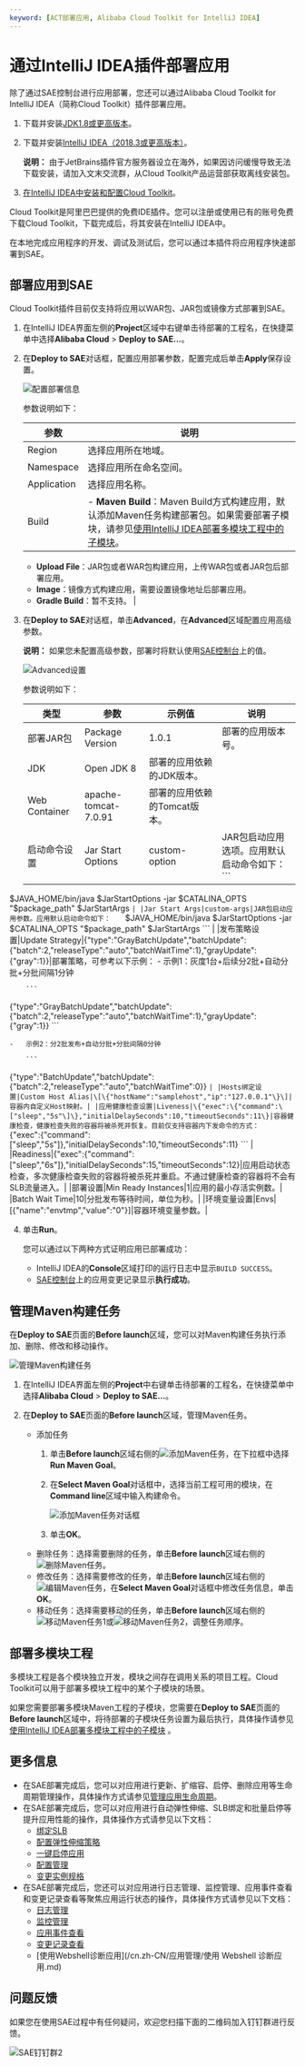 ```yaml
---
keyword: [ACT部署应用, Alibaba Cloud Toolkit for IntelliJ IDEA]
---
```


# 通过IntelliJ IDEA插件部署应用

除了通过SAE控制台进行应用部署，您还可以通过Alibaba Cloud Toolkit for IntelliJ IDEA（简称Cloud Toolkit）插件部署应用。

1.  下载并安装[JDK1.8或更高版本](https://www.oracle.com/technetwork/java/javase/downloads/jdk8-downloads-2133151.html)。
2.  下载并安装[IntelliJ IDEA（2018.3或更高版本）](https://www.jetbrains.com/idea/download/)。

    **说明：** 由于JetBrains插件官方服务器设立在海外，如果因访问缓慢导致无法下载安装，请加入文末交流群，从Cloud Toolkit产品运营部获取离线安装包。

3.  [在IntelliJ IDEA中安装和配置Cloud Toolkit]()。

Cloud Toolkit是阿里巴巴提供的免费IDE插件。您可以注册或使用已有的账号免费下载Cloud Toolkit，下载完成后，将其安装在IntelliJ IDEA中。

在本地完成应用程序的开发、调试及测试后，您可以通过本插件将应用程序快速部署到SAE。

## 部署应用到SAE

Cloud Toolkit插件目前仅支持将应用以WAR包、JAR包或镜像方式部署到SAE。

1.  在IntelliJ IDEA界面左侧的**Project**区域中右键单击待部署的工程名，在快捷菜单中选择**Alibaba Cloud** \> **Deploy to SAE...**。

2.  在**Deploy to SAE**对话框，配置应用部署参数，配置完成后单击**Apply**保存设置。

    ![配置部署信息](https://static-aliyun-doc.oss-cn-hangzhou.aliyuncs.com/assets/img/zh-CN/2802900061/p96724.png)

    参数说明如下：

    |参数|说明|
    |--|--|
    |Region|选择应用所在地域。|
    |Namespace|选择应用所在命名空间。|
    |Application|选择应用名称。|
    |Build|    -   **Maven Build**：Maven Build方式构建应用，默认添加Maven任务构建部署包。如果需要部署子模块，请参见[使用IntelliJ IDEA部署多模块工程中的子模块]()。
    -   **Upload File**：JAR包或者WAR包构建应用，上传WAR包或者JAR包后部署应用。
    -   **Image**：镜像方式构建应用，需要设置镜像地址后部署应用。
    -   **Gradle Build**：暂不支持。 |

3.  在**Deploy to SAE**对话框，单击**Advanced**，在**Advanced**区域配置应用高级参数。

    **说明：** 如果您未配置高级参数，部署时将默认使用[SAE控制台](https://sae.console.aliyun.com/)上的值。

    ![Advanced设置](https://static-aliyun-doc.oss-cn-hangzhou.aliyuncs.com/assets/img/zh-CN/2802900061/p166425.png)

    参数说明如下：

    |类型|参数|示例值|说明|
    |--|--|---|--|
    |部署JAR包|Package Version|1.0.1|部署的应用版本号。|
    |JDK|Open JDK 8|部署的应用依赖的JDK版本。|
    |Web Container|apache-tomcat-7.0.91|部署的应用依赖的Tomcat版本。|
    |启动命令设置|Jar Start Options|custom-option|JAR包启动应用选项。应用默认启动命令如下：    ```
$JAVA_HOME/bin/java $JarStartOptions -jar $CATALINA_OPTS "$package_path" $JarStartArgs
    ``` |
    |Jar Start Args|custom-args|JAR包启动应用参数。应用默认启动命令如下：    ```
$JAVA_HOME/bin/java $JarStartOptions -jar $CATALINA_OPTS "$package_path" $JarStartArgs
    ``` |
    |发布策略设置|Update Strategy|\{"type":"GrayBatchUpdate","batchUpdate":\{"batch":2,"releaseType":"auto","batchWaitTime":1\},"grayUpdate":\{"gray":1\}\}|部署策略，可参考以下示例：    -   示例1：灰度1台+后续分2批+自动分批+分批间隔1分钟

        ```
{"type":"GrayBatchUpdate","batchUpdate":{"batch":2,"releaseType":"auto","batchWaitTime":1},"grayUpdate":{"gray":1}}
        ```

    -   示例2：分2批发布+自动分批+分批间隔0分钟

        ```
{"type":"BatchUpdate","batchUpdate":{"batch":2,"releaseType":"auto","batchWaitTime":0}}
        ``` |
    |Hosts绑定设置|Custom Host Alias|\[\{"hostName":"samplehost","ip":"127.0.0.1"\}\]|容器内自定义Host映射。|
    |应用健康检查设置|Liveness|\{"exec":\{"command":\["sleep","5s"\]\},"initialDelaySeconds":10,"timeoutSeconds":11\}|容器健康检查，健康检查失败的容器将被杀死并恢复。目前仅支持容器内下发命令的方式：    ```
{"exec":{"command":["sleep","5s"]},"initialDelaySeconds":10,"timeoutSeconds":11}
    ``` |
    |Readiness|\{"exec":\{"command":\["sleep","6s"\]\},"initialDelaySeconds":15,"timeoutSeconds":12\}|应用启动状态检查，多次健康检查失败的容器将被杀死并重启。不通过健康检查的容器将不会有SLB流量进入。|
    |部署设置|Min Ready Instances|1|应用的最小存活实例数。|
    |Batch Wait Time|10|分批发布等待时间，单位为秒。|
    |环境变量设置|Envs|\[\{"name":"envtmp","value":"0"\}\]|容器环境变量参数。|

4.  单击**Run**。

    您可以通过以下两种方式证明应用已部署成功：

    -   IntelliJ IDEA的**Console**区域打印的运行日志中显示`BUILD SUCCESS`。
    -   [SAE控制台](https://sae.console.aliyun.com/)上的应用变更记录显示**执行成功**。

## 管理Maven构建任务

在**Deploy to SAE**页面的**Before launch**区域，您可以对Maven构建任务执行添加、删除、修改和移动操作。

![管理Maven构建任务](https://static-aliyun-doc.oss-cn-hangzhou.aliyuncs.com/assets/img/zh-CN/3802900061/p166430.png)

1.  在IntelliJ IDEA界面左侧的**Project**中右键单击待部署的工程名，在快捷菜单中选择**Alibaba Cloud** \> **Deploy to SAE...**。

2.  在**Deploy to SAE**页面的**Before launch**区域，管理Maven任务。

    -   添加任务
        1.  单击**Before launch**区域右侧的![添加Maven任务](https://static-aliyun-doc.oss-cn-hangzhou.aliyuncs.com/assets/img/zh-CN/7281610061/p166693.png)，在下拉框中选择**Run Maven Goal**。
        2.  在**Select Maven Goal**对话框中，选择当前工程可用的模块，在**Command line**区域中输入构建命令。

            ![添加Maven任务对话框](https://static-aliyun-doc.oss-cn-hangzhou.aliyuncs.com/assets/img/zh-CN/9731610061/p166696.png)

        3.  单击**OK**。
    -   删除任务：选择需要删除的任务，单击**Before launch**区域右侧的![删除Maven任务](https://static-aliyun-doc.oss-cn-hangzhou.aliyuncs.com/assets/img/zh-CN/9731610061/p166698.png)。
    -   修改任务：选择需要修改的任务，单击**Before launch**区域右侧的![编辑Maven任务](https://static-aliyun-doc.oss-cn-hangzhou.aliyuncs.com/assets/img/zh-CN/9731610061/p166700.png)，在**Select Maven Goal**对话框中修改任务信息，单击**OK**。
    -   移动任务：选择需要移动的任务，单击**Before launch**区域右侧的![移动Maven任务1](https://static-aliyun-doc.oss-cn-hangzhou.aliyuncs.com/assets/img/zh-CN/9731610061/p166701.png)或![移动Maven任务2](https://static-aliyun-doc.oss-cn-hangzhou.aliyuncs.com/assets/img/zh-CN/9731610061/p166702.png)，调整任务顺序。

## 部署多模块工程

多模块工程是各个模块独立开发，模块之间存在调用关系的项目工程。Cloud Toolkit可以用于部署多模块工程中的某个子模块的场景。

如果您需要部署多模块Maven工程的子模块，您需要在**Deploy to SAE**页面的**Before launch**区域中，将待部署的子模块任务设置为最后执行，具体操作请参见[使用IntelliJ IDEA部署多模块工程中的子模块]() 。

## 更多信息

-   在SAE部署完成后，您可以对应用进行更新、扩缩容、启停、删除应用等生命周期管理操作，具体操作方式请参见[管理应用生命周期](/cn.zh-CN/应用管理/管理应用生命周期.md)。
-   在SAE部署完成后，您可以对应用进行自动弹性伸缩、SLB绑定和批量启停等提升应用性能的操作，具体操作方式请参见以下文档：
    -   [绑定SLB](/cn.zh-CN/应用管理/绑定SLB/为应用绑定SLB.md)
    -   [配置弹性伸缩策略](/cn.zh-CN/应用管理/配置弹性伸缩策略.md)
    -   [一键启停应用](/cn.zh-CN/应用管理/一键启停应用.md)
    -   [配置管理](/cn.zh-CN/应用管理/配置管理/配置管理概述.md)
    -   [变更实例规格](/cn.zh-CN/应用管理/变更实例规格.md)
-   在SAE部署完成后，您还可以对应用进行日志管理、监控管理、应用事件查看和变更记录查看等聚焦应用运行状态的操作，具体操作方式请参见以下文档：
    -   [日志管理](/cn.zh-CN/日志管理/查看实时日志.md)
    -   [监控管理](/cn.zh-CN/监控管理/基础监控.md)
    -   [应用事件查看](/cn.zh-CN/应用管理/查看应用事件.md)
    -   [变更记录查看](/cn.zh-CN/应用管理/查看变更记录.md)
    -   [使用Webshell诊断应用](/cn.zh-CN/应用管理/使用 Webshell 诊断应用.md)

## 问题反馈

如果您在使用SAE过程中有任何疑问，欢迎您扫描下面的二维码加入钉钉群进行反馈。

![SAE钉钉群2](https://static-aliyun-doc.oss-cn-hangzhou.aliyuncs.com/assets/img/zh-CN/5885359951/p72048.png)

